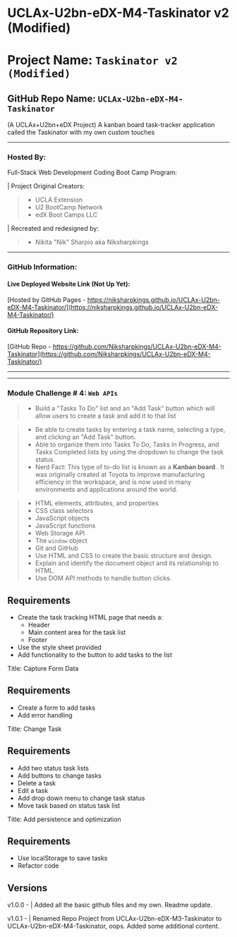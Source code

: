 # UCLAx-U2bn-eDX-M4-Taskinator v2 (Modified)

# Project Name: `Taskinator v2 (Modified)`

## GitHub Repo Name: `UCLAx-U2bn-eDX-M4-Taskinator`

(A UCLAx+U2bn+eDX Project) A kanban board task-tracker application called the Taskinator with my own custom touches

---

### Hosted By:

Full-Stack Web Development Coding Boot Camp Program:

| Project Original Creators:

> * UCLA Extension
> * U2 BootCamp Network
> * edX Boot Camps LLC

| Recreated and redesigned by:

> * Nikita "Nik" Sharpio aka Niksharpkings

---

### GitHub Information:

#### Live Deployed Website Link (Not Up Yet):

[Hosted by GitHub Pages - https://niksharpkings.github.io/UCLAx-U2bn-eDX-M4-Taskinator/](https://niksharpkings.github.io/UCLAx-U2bn-eDX-M4-Taskinator/)

#### GitHub Repository Link:

[GitHub Repo - https://github.com/Niksharpkings/UCLAx-U2bn-eDX-M4-Taskinator](https://github.com/Niksharpkings/UCLAx-U2bn-eDX-M4-Taskinator/)

---

---

### Module Challenge # 4: `Web APIs`

> - Build a "Tasks To Do" list and an "Add Task" button which will allow users to create a task and add it to that list

> - Be able to create tasks by entering a task name, selecting a type, and clicking an "Add Task" button.
> - Able to organize them into Tasks To Do, Tasks In Progress, and Tasks Completed lists by using the dropdown to change the task status.
> - Nerd Fact: This type of to-do list is known as a **Kanban board** . It was originally created at Toyota to improve manufacturing efficiency in the workspace, and is now used in many environments and applications around the world.

> * HTML elements, attributes, and properties
> * CSS class selectors
> * JavaScript objects
> * JavaScript functions
> * Web Storage API
> * The `window` object
> * Git and GitHub
> * Use HTML and CSS to create the basic structure and design.
> * Explain and identify the document object and its relationship to HTML.
> * Use DOM API methods to handle button clicks.

## Requirements

* Create the task tracking HTML page that needs a:
  * Header
  * Main content area for the task list
  * Footer
* Use the style sheet provided
* Add functionality to the button to add tasks to the list

Title: Capture Form Data

## Requirements

* Create a form to add tasks
* Add error handling

Title: Change Task

## Requirements

* Add two status task lists
* Add buttons to change tasks
* Delete a task
* Edit a task
* Add drop down menu to change task status
* Move task based on status task list

Title: Add persistence and optimization

## Requirements

* Use localStorage to save tasks
* Refactor code

## Versions

v1.0.0 - | Added all the basic github files and my own. Readme update.

v1.0.1 - | Renamed Repo Project from UCLAx-U2bn-eDX-M3-Taskinator to UCLAx-U2bn-eDX-M4-Taskinator, oops. Added some additional content.
